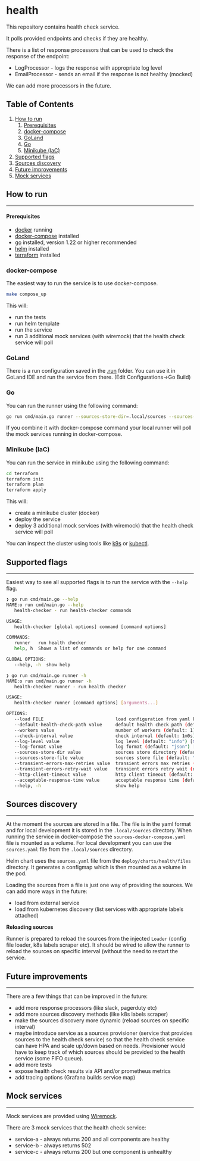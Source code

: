 # health

This repository contains health check service. 

It polls provided endpoints and checks if they are healthy.

There is a list of response processors that can be used to check the response of the endpoint:
 * LogProcessor - logs the response with appropriate log level
 * EmailProcessor - sends an email if the response is not healthy (mocked)

We can add more processors in the future.

## Table of Contents
1. [How to run](#how-to-run)
    1. [Prerequisites](#prerequisites)
    2. [docker-compose](#docker-compose)
    3. [GoLand](#goland)
    4. [Go](#go)
    5. [Minikube (IaC)](#minikube-iac)
2. [Supported flags](#supported-flags)
3. [Sources discovery](#sources-discovery)
4. [Future improvements](#future-improvements)
5. [Mock services](#mock-services)

## How to run

---

#### Prerequisites
  * [docker](https://docs.docker.com/get-docker/) running
  * [docker-compose](https://docs.docker.com/compose/install/) installed
  * [go](https://golang.org/doc/install) installed, version 1.22 or higher recommended
  * [helm](https://helm.sh/docs/intro/install/) installed
  * [terraform](https://learn.hashicorp.com/tutorials/terraform/install-cli) installed

### docker-compose
The easiest way to run the service is to use docker-compose.

```bash
make compose_up
```

This will:
  * run the tests
  * run helm template
  * run the service
  * run 3 additional mock services (with wiremock) that the health check service will poll

### GoLand

There is a run configuration saved in the [.run](.run) folder. You can use it in GoLand IDE and run the service from there.
(Edit Configurations->Go Build)

### Go

You can run the runner using the following command:

```bash
go run cmd/main.go runner --sources-store-dir=.local/sources --sources-store-file=sources.json
```

If you combine it with docker-compose command your local runner will poll the mock services running in docker-compose.

### Minikube (IaC)

You can run the service in minikube using the following command:

```bash
cd terraform
terraform init
terraform plan
terraform apply
```

This will:
  * create a minikube cluster (docker)
  * deploy the service
  * deploy 3 additional mock services (with wiremock) that the health check service will poll

You can inspect the cluster using tools like [k9s](https://github.com/derailed/k9s) or 
[kubectl](https://kubernetes.io/docs/reference/kubectl/overview/).

## Supported flags

---

Easiest way to see all supported flags is to run the service with the `--help` flag.

```bash
❯ go run cmd/main.go --help
NAME:o run cmd/main.go --help                                                                                                                                                                                                                                                                                                                               ─╯
   health-checker - run health-checker commands

USAGE:
   health-checker [global options] command [command options] 

COMMANDS:
   runner   run health checker
   help, h  Shows a list of commands or help for one command

GLOBAL OPTIONS:
   --help, -h  show help
```

```bash
❯ go run cmd/main.go runner -h
NAME:o run cmd/main.go runner -h                                                                                                                                                                                                                                                                                                                            ─╯
   health-checker runner - run health checker

USAGE:
   health-checker runner [command options] [arguments...]

OPTIONS:
   --load FILE                           load configuration from yaml FILE [$LOAD]
   --default-health-check-path value     default health check path (default: "/health") [$DEFAULT_HEALTH_CHECK_PATH]
   --workers value                       number of workers (default: 1) [$WORKERS]
   --check-interval value                check interval (default: 1m0s) [$CHECK_INTERVAL]
   --log-level value                     log level (default: "info") [$LOG_LEVEL]
   --log-format value                    log format (default: "json") [$LOG_FORMAT]
   --sources-store-dir value             sources store directory (default: "/sources") [$SOURCES_STORE_DIR]
   --sources-store-file value            sources store file (default: "sources.yaml") [$SOURCES_STORE_FILE]
   --transient-errors-max-retries value  transient errors max retries (default: 3) [$TRANSIENT_ERRORS_MAX_RETRIES]
   --transient-errors-retry-wait value   transient errors retry wait (default: 1s) [$TRANSIENT_ERRORS_RETRY_WAIT]
   --http-client-timeout value           http client timeout (default: 5s) [$HTTP_CLIENT_TIMEOUT]
   --acceptable-response-time value      acceptable response time (default: 3s) [$ACCEPTABLE_RESPONSE_TIME]
   --help, -h                            show help
```

## Sources discovery

---

At the moment the sources are stored in a file. The file is in the yaml format and for local development it is stored 
in the `.local/sources` directory. When running the service in docker-compose the `sources-docker-compose.yaml` file 
is mounted as a volume. For local development you can use the `sources.yaml` file from the `.local/sources` directory.

Helm chart uses the `sources.yaml` file from the `deploy/charts/health/files` directory. It generates a configmap 
which is then mounted as a volume in the pod.

Loading the sources from a file is just one way of providing the sources. We can add more ways in the future:
 * load from external service 
 * load from kubernetes discovery (list services with appropriate labels attached)

**Reloading sources**

Runner is prepared to reload the sources from the injected `Loader` (config file loader, k8s labels scraper etc). 
It should be wired to allow the runner to reload the sources on specific interval (without the need to restart the service.

## Future improvements

---

There are a few things that can be improved in the future:
 * add more response processors (like slack, pagerduty etc)
 * add more sources discovery methods (like k8s labels scraper)
 * make the sources discovery more dynamic (reload sources on specific interval)
 * maybe introduce service as a sources provisioner (service that provides sources to the health check service)
   so that the health check service can have HPA and scale up/down based on needs. Provisioner would have to keep
   track of which sources should be provided to the health service (some FIFO queue).
 * add more tests
 * expose health check results via API and/or prometheus metrics
 * add tracing options (Grafana builds service map)

## Mock services

---

Mock services are provided using [Wiremock](http://wiremock.org/). 

There are 3 mock services that the health check service:
 * service-a - always returns 200 and all components are healthy
 * service-b - always returns 502
 * service-c - always returns 200 but one component is unhealthy
